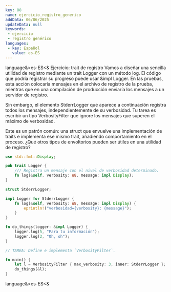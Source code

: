 ```yaml
---
key: 88
name: ejercicio_registro_generico
addData: 06/06/2025
updateData: null
keywords: 
 - ejercicio
 - registro genérico
languages:
 - key: Español
   value: es-ES
---
```

language&>es-ES<&
Ejercicio: trait de registro
Vamos a diseñar una sencilla utilidad de registro mediante un trait Logger con un método log. El código que podría registrar su progreso puede usar &impl Logger. En las pruebas, esta acción colocaría mensajes en el archivo de registro de la prueba, mientras que en una compilación de producción enviaría los mensajes a un servidor de registro.

Sin embargo, el elemento StderrLogger que aparece a continuación registra todos los mensajes, independientemente de su verbosidad. Tu tarea es escribir un tipo VerbosityFilter que ignore los mensajes que superen el máximo de verbosidad.

Este es un patrón común: una struct que envuelve una implementación de traits e implementa ese mismo trait, añadiendo comportamiento en el proceso. ¿Qué otros tipos de envoltorios pueden ser útiles en una utilidad de registro?

```rust
use std::fmt::Display;

pub trait Logger {
    /// Registra un mensaje con el nivel de verbosidad determinado.
    fn log(&self, verbosity: u8, message: impl Display);
}

struct StderrLogger;

impl Logger for StderrLogger {
    fn log(&self, verbosity: u8, message: impl Display) {
        eprintln!("verbosidad={verbosity}: {message}");
    }
}

fn do_things(logger: &impl Logger) {
    logger.log(5, "Para tu información");
    logger.log(2, "Oh, oh");
}

// TAREA: Define e implementa `VerbosityFilter`.

fn main() {
    let l = VerbosityFilter { max_verbosity: 3, inner: StderrLogger };
    do_things(&l);
}
```

language&>es-ES<&